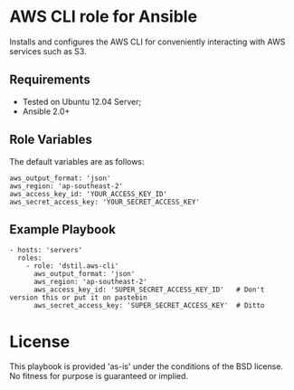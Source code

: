 # AWS CLI role for Ansible

Installs and configures the AWS CLI for conveniently interacting with AWS services such as S3.

## Requirements

-   Tested on Ubuntu 12.04 Server;
-   Ansible 2.0+

## Role Variables

The default variables are as follows:

    aws_output_format: 'json'
    aws_region: 'ap-southeast-2'
    aws_access_key_id: 'YOUR_ACCESS_KEY_ID'
    aws_secret_access_key: 'YOUR_SECRET_ACCESS_KEY'

## Example Playbook

    - hosts: 'servers'
      roles:
        - role: 'dstil.aws-cli'
          aws_output_format: 'json'
          aws_region: 'ap-southeast-2'
          aws_access_key_id: 'SUPER_SECRET_ACCESS_KEY_ID'   # Don't version this or put it on pastebin
          aws_secret_access_key: 'SUPER_SECRET_ACCESS_KEY'  # Ditto

# License

This playbook is provided 'as-is' under the conditions of the BSD license. No fitness for purpose is guaranteed or implied.
